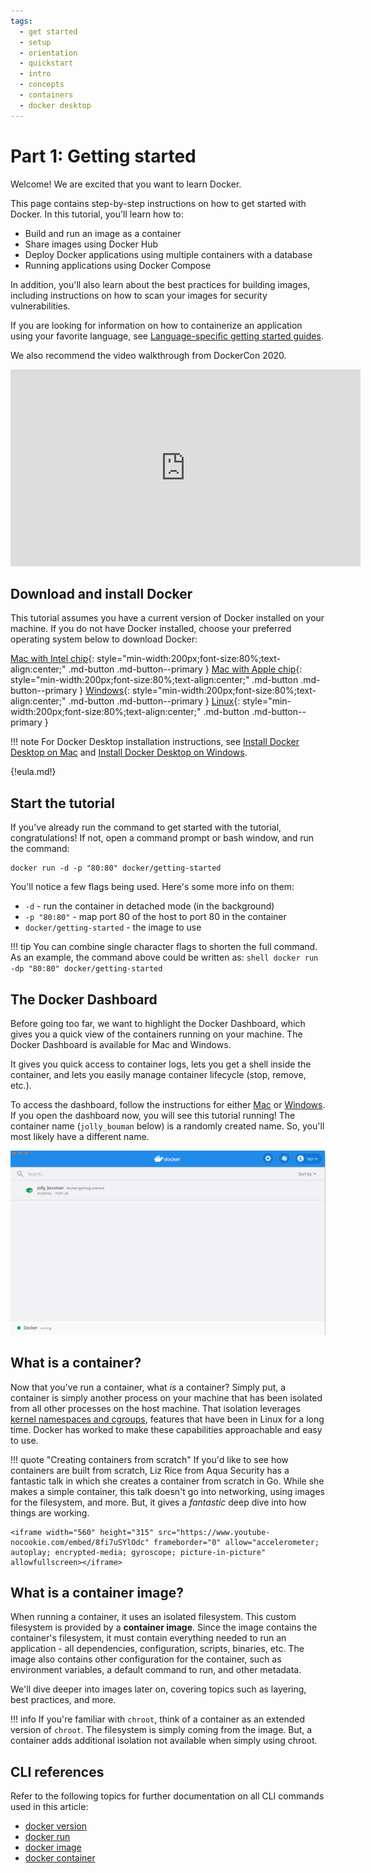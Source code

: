 ```yaml
---
tags:
  - get started
  - setup
  - orientation
  - quickstart
  - intro
  - concepts
  - containers
  - docker desktop
---
```


# Part 1: Getting started

Welcome! We are excited that you want to learn Docker.

This page contains step-by-step instructions on how to get started with Docker.
In this tutorial, you'll learn how to:

- Build and run an image as a container
- Share images using Docker Hub
- Deploy Docker applications using multiple containers with a database
- Running applications using Docker Compose

In addition, you'll also learn about the best practices for building images,
including instructions on how to scan your images for security vulnerabilities.

If you are looking for information on how to containerize an application using
your favorite language, see [Language-specific getting started guides](../language/index.md).

We also recommend the video walkthrough from DockerCon 2020.

<iframe width="560" height="315" src="https://www.youtube-nocookie.com/embed/iqqDU2crIEQ?start=30" frameborder="0" allow="accelerometer; autoplay; encrypted-media; gyroscope; picture-in-picture" allowfullscreen></iframe>

## Download and install Docker

This tutorial assumes you have a current version of Docker installed on your
machine. If you do not have Docker installed, choose your preferred operating
system below to download Docker:

[Mac with Intel chip](https://desktop.docker.com/mac/stable/amd64/Docker.dmg?utm_source=docker&utm_medium=webreferral&utm_campaign=docs-driven-download-mac-amd64){: style="min-width:200px;font-size:80%;text-align:center;" .md-button .md-button--primary }
[Mac with Apple chip](https://desktop.docker.com/mac/stable/arm64/Docker.dmg?utm_source=docker&utm_medium=webreferral&utm_campaign=docs-driven-download-mac-arm64){: style="min-width:200px;font-size:80%;text-align:center;" .md-button .md-button--primary }
[Windows](https://desktop.docker.com/win/stable/amd64/Docker%20Desktop%20Installer.exe?utm_source=docker&utm_medium=webreferral&utm_campaign=docs-driven-download-win-amd64){: style="min-width:200px;font-size:80%;text-align:center;" .md-button .md-button--primary }
[Linux](../engine/install/index.md){: style="min-width:200px;font-size:80%;text-align:center;" .md-button .md-button--primary }

!!! note
    For Docker Desktop installation instructions, see [Install Docker Desktop on Mac](../docker-for-mac/install.md)
    and [Install Docker Desktop on Windows](../docker-for-windows/install.md).

{!eula.md!}

## Start the tutorial

If you've already run the command to get started with the tutorial,
congratulations! If not, open a command prompt or bash window, and run the
command:

```shell
docker run -d -p "80:80" docker/getting-started
```

You'll notice a few flags being used. Here's some more info on them:

- `-d` - run the container in detached mode (in the background)
- `-p "80:80"` - map port 80 of the host to port 80 in the container
- `docker/getting-started` - the image to use

!!! tip
    You can combine single character flags to shorten the full command.
    As an example, the command above could be written as:
    ```shell
    docker run -dp "80:80" docker/getting-started
    ```

## The Docker Dashboard

Before going too far, we want to highlight the Docker Dashboard, which gives
you a quick view of the containers running on your machine. The Docker Dashboard
is available for Mac and Windows.

It gives you quick access to container logs, lets you get a shell inside
the container, and lets you easily manage container lifecycle (stop, remove, etc.).

To access the dashboard, follow the instructions for either
[Mac](../../docker-for-mac/dashboard/) or
[Windows](../../docker-for-windows/dashboard/). If you open the dashboard
now, you will see this tutorial running! The container name (`jolly_bouman` below) is a
randomly created name. So, you'll most likely have a different name.

![Tutorial container running in Docker Dashboard](../assets/images/get-started/tutorial-in-dashboard.png)

## What is a container?

Now that you've run a container, what _is_ a container? Simply put, a container is
simply another process on your machine that has been isolated from all other processes
on the host machine. That isolation leverages [kernel namespaces and cgroups](https://medium.com/@saschagrunert/demystifying-containers-part-i-kernel-space-2c53d6979504),
features that have been in Linux for a long time. Docker has worked to make
these capabilities approachable and easy to use.

!!! quote "Creating containers from scratch"
    If you'd like to see how containers are built from scratch, Liz Rice from Aqua Security
    has a fantastic talk in which she creates a container from scratch in Go. While she makes
    a simple container, this talk doesn't go into networking, using images for the filesystem,
    and more. But, it gives a _fantastic_ deep dive into how things are working.

    <iframe width="560" height="315" src="https://www.youtube-nocookie.com/embed/8fi7uSYlOdc" frameborder="0" allow="accelerometer; autoplay; encrypted-media; gyroscope; picture-in-picture" allowfullscreen></iframe>

## What is a container image?

When running a container, it uses an isolated filesystem. This custom filesystem
is provided by a **container image**. Since the image contains the container's
filesystem, it must contain everything needed to run an application - all
dependencies, configuration, scripts, binaries, etc. The image also contains
other configuration for the container, such as environment variables, a default
command to run, and other metadata.

We'll dive deeper into images later on, covering topics such as layering, best
practices, and more.

!!! info
    If you're familiar with `chroot`, think of a container as an extended version of `chroot`. The
    filesystem is simply coming from the image. But, a container adds additional isolation not
    available when simply using chroot.

## CLI references

Refer to the following topics for further documentation on all CLI commands used
in this article:

- [docker version](../engine/reference/commandline/version.md)
- [docker run](../engine/reference/commandline/run.md)
- [docker image](../engine/reference/commandline/image.md)
- [docker container](../engine/reference/commandline/container.md)
